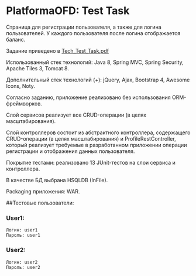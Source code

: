 # PlatformaOFD: Test Task
Страница для регистрации пользователя, а также для логина пользователей. У каждого пользователя после логина отображается баланс.

Задание приведено в [Tech_Test_Task.pdf](PlatformaOFD_Test_Task.pdf)

Использованный стек технологий: Java 8, Spring MVC, Spring Security, Apache Tiles 3, Tomcat 8.

Дополнительный стек технологий (+): jQuery, Ajax, Bootstrap 4, Awesome Icons, Noty.

Согласно заданию, приложение реализовано без использования ORM-фреймворков.

Слой сервисов реализует все CRUD-операции (в целях масштабирования).

Слой контроллеров состоит из абстрактного контроллера, содержащего CRUD-операции (в целях масштабирования) и ProfileRestController, который реализует требуемые в разработанном приложении операции регистрации и отображения данных пользователя.

Покрытие тестами: реализовано 13 JUnit-тестов на слои сервиса и контроллера.

В качестве БД выбрана HSQLDB (InFile).

Packaging приложения: WAR.

##Тестовые пользователи:

### User1:

    Логин: user1
    Пароль: user1

### User2:

    Логин: user2
    Пароль: user2